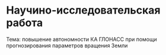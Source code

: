 # Научино-исследовательская работа
Тема: повышение автономности КА ГЛОНАСС при помощи прогнозирования параметров вращения Земли
